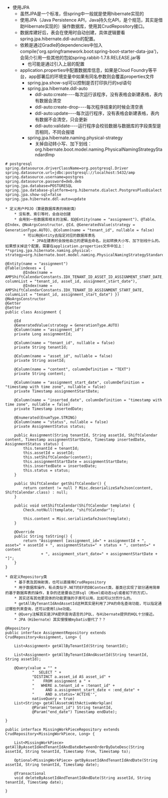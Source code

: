 * 使用JPA
    * 虽然JPA是一个标准，但spring中一般就是使用hibernate实现的
    * 使用JPA（Java Persistence API，Java持久化API，是个规范，其实是借助Hibernate实现的）操作数据库，使用其CrudRepository接口。
    * 数据库建好后，表会在使用时自动创建，具体逻辑要看spring.jpa.hibernate.ddl-auto的配置。
    * 依赖是通过Gradle的dependencies中加入compile('org.springframework.boot:spring-boot-starter-data-jpa')，会简介引用一些其他的包如spring.rabbit-1.7.8.RELEASE.jar等
        * 也可能是通过引入上层的配置
    * application.properties中配置数据库信息，如果是Cloud Foundry等平台，app部署后的环境变量中如果有同名参数则会覆盖properties文件
        * spring.jpa.show-sql可以控制是否打印执行的sql语句
        * spring.jpa.hibernate.ddl-auto
            * ddl-auto:create----每次运行该程序，没有表格会新建表格，表内有数据会清空
            * ddl-auto:create-drop----每次程序结束的时候会清空表
            * ddl-auto:update----每次运行程序，没有表格会新建表格，表内有数据不会清空，只会更新
            * ddl-auto:validate----运行程序会校验数据与数据库的字段类型是否相同，不同会报错
        * spring.jpa.hibernate.naming.physical-strategy
            * 关掉自动转小写、加下划线：org.hibernate.boot.model.naming.PhysicalNamingStrategyStandardImp

```
# postgresql
spring.datasource.driverClassName=org.postgresql.Driver
spring.datasource.url=jdbc:postgresql://localhost:5432/amp
spring.datasource.username=postgres
spring.datasource.password=deb.deb
spring.jpa.database=POSTGRESQL
spring.jpa.database-platform=org.hibernate.dialect.PostgresPlusDialect
spring.jpa.show-sql=false
spring.jpa.hibernate.ddl-auto=update

```

    * 定义用户POJO（算是数据库表的映射类）
        * 没有表、索引等时，会自动创建
        * 会用到一些数据库相关的注解，如@Entity(name = "assignment")、@Table、@Index、@NoArgsConstructor、@Id、@GeneratedValue(strategy = GenerationType.AUTO)、@Column(name = "tenant_id", nullable = false)
            * 可以用@Entity去指定对应的数据库表名
                * JPA在建表时会按他自己的逻辑去命名，比如转换大小写、加下划线什么的。如果想关掉这个配置，需要在application.properties文件中加上：**spring.jpa.hibernate.naming.physical-strategy=org.hibernate.boot.model.naming.PhysicalNamingStrategyStandardImpl**

```
@Entity(name = "assignment")
@Table(indexes = {
		@Index(name = AMPShiftCalendarConstants.IDX_TENANT_ID_ASSET_ID_ASSIGNMENT_START_DATE, columnList = "tenant_id, asset_id, assignment_start_date"),
		@Index(name = AMPShiftCalendarConstants.IDX_TENANT_ID_ASSIGNMENT_START_DATE, columnList = "tenant_id, assignment_start_date") })
@NoArgsConstructor
@Getter
@Setter
public class Assignment {

	@Id
	@GeneratedValue(strategy = GenerationType.AUTO)
	@Column(name = "assignment_id")
	private Long assignmentId;

	@Column(name = "tenant_id", nullable = false)
	private String tenantId;

	@Column(name = "asset_id", nullable = false)
	private String assetId;

	@Column(name = "content", columnDefinition = "TEXT")
	private String content;

	@Column(name = "assignment_start_date", columnDefinition = "timestamp with time zone", nullable = false)
	private Timestamp assignmentStartDate;

	@Column(name = "inserted_date", columnDefinition = "timestamp with time zone", nullable = false)
	private Timestamp insertedDate;

	@Enumerated(EnumType.STRING)
	@Column(name = "status", nullable = false)
	private AssignmentStatus status;

	public Assignment(String tenantId, String assetId, ShiftCalendar content, Timestamp assignmentStartDate, Timestamp insertedDate, AssignmentStatus status) {
		this.tenantId = tenantId;
		this.assetId = assetId;
		this.setShiftCalendar(content);
		this.assignmentStartDate = assignmentStartDate;
		this.insertedDate = insertedDate;
		this.status = status;
	}

	public ShiftCalendar getShiftCalendar() {
		return content != null ? Misc.deserializeSafeJson(content, ShiftCalendar.class) : null;
	}

	public void setShiftCalendar(ShiftCalendar template) {
		Check.notNull(template, "shiftCalendar");

		this.content = Misc.serializeSafeJson(template);
	}

	@Override
	public String toString() {
		return "Assignment [assignment_id=" + assignmentId + ", asset=" + assetId + ", assignmentStatus=" + status + ", content=" + content
				+ ", assignment_start_date=" + assignmentStartDate + "]";
	}
}

```

    * 自定义Repository类
        * 基于表及其映射类，也可以直接用CrudRepository
        * 用于数据库操作，有点类似于.NET的EF的DBContext类，基类已实现了部分通用简单的基于数据库表的操作，复杂的还是要自己拼sql（用xml或动态sql或者如下的方式）。
        * 其实还有其他更具体的功能更强的子类可以用，比如可以分页什么的。
        * getAllByTenantIdAndAssetId这种其实是利用了JPA的命名查询功能，可以指定通过哪些列来查询，还可以使用like功能。
        * @Query注解其实是JPA提供查询语言的JPQL，与Hibernate提供的HQL十分接近。
        * JPA（Hibernate）其实慢慢被mybatis替代了？？

```
@Repository
public interface AssignmentRepository extends CrudRepository<Assignment, Long> {

	List<Assignment> getAllByTenantId(String tenantId);

	List<Assignment> getAllByTenantIdAndAssetId(String tenantId, String assetId);

	@Query(value = "" +
			"  SELECT " +
			"DISTINCT a.asset_id AS asset_id" +
			"    FROM assignment a " +
			"   WHERE a.tenant_id = :tenant_id" +
			"     AND a.assignment_start_date < :end_date" +
			"     AND a.status='ACTIVE'",
			nativeQuery = true)
	List<String> getAllAssetsWithActiveWorkplan(
			@Param("tenant_id") String tenantId,
			@Param("end_date") Timestamp endDate);

}

public interface MissingWorkPieceRepository extends CrudRepository<MissingWorkPiece, Long> {

	List<MissingWorkPiece> getAllByAssetIdAndTenantIdAndDateBetweenOrderByDateDesc(String assetId, String tenantId, Timestamp from, Timestamp to);
	
	Optional<MissingWorkPiece> getByAssetIdAndTenantIdAndDate(String assetId, String tenantId, Timestamp date);
	
	@Transactional	
	void deleteByAssetIdAndTenantIdAndDate(String assetId, String tenantId, Timestamp date);
	
}
```